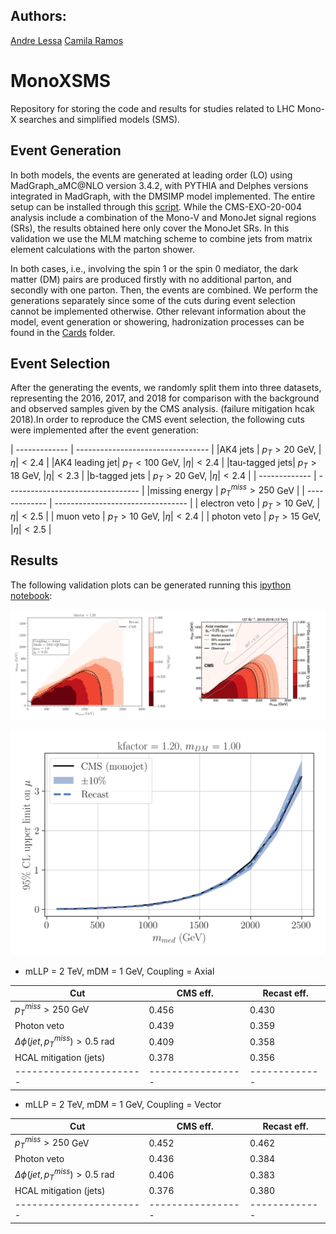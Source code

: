 ## Authors: ##
[Andre Lessa](mailto:andre.lessa@ufabc.edu.br)
[Camila Ramos](mailto:ramos.camila@aluno.ufabc.edu.br)

# MonoXSMS

Repository for storing the code and results for studies related to LHC Mono-X searches and simplified models (SMS).


## Event Generation ##

In both models, the events are generated at leading order (LO) using MadGraph_aMC@NLO version 3.4.2, with PYTHIA and Delphes versions integrated in MadGraph, with the DMSIMP model implemented. The entire setup can be installed through this [script](../../installer.sh). While the CMS-EXO-20-004 analysis include a combination of the Mono-V and MonoJet signal regions (SRs), the results obtained here only cover the MonoJet SRs. In this validation we use the MLM matching scheme to combine jets from matrix element calculations with the parton shower. 

In both cases, i.e., involving the spin 1 or the spin 0 mediator, the dark matter (DM) pairs are produced firstly with no additional parton, and secondly with one parton. Then, the events are combined. We perform the generations separately since some of the cuts during event selection cannot be implemented otherwise. Other relevant information about the model, event generation or showering, hadronization processes can be found in the [Cards](../../Cards/) folder.

## Event Selection ##

After the generating the events, we randomly split them into three datasets, representing the 2016, 2017, and 2018 for comparison with the background and observed samples given by the CMS analysis. (failure mitigation hcak 2018).In order to reproduce the CMS event selection, the following cuts were implemented after the event generation:

| ------------- | --------------------------------- |
|AK4 jets	| $p_{T} > 20$ GeV, $|\eta| < 2.4$  |
|AK4 leading jet| $p_{T} < 100$ GeV, $|\eta| < 2.4$ |
|tau-tagged jets| $p_{T} > 18$ GeV, $|\eta| < 2.3$  |
|b-tagged jets	| $p_{T} > 20$ GeV, $|\eta| < 2.4$  |
| ------------- | --------------------------------- |
|missing energy | $p_{T}^{miss} > 250$ GeV	    |
| ------------- | --------------------------------- |
| electron veto | $p_{T} > 10$ GeV, $|\eta| < 2.5$  |
| muon veto     | $p_{T} > 10$ GeV, $|\eta| < 2.4$  |
| photon veto   | $p_{T} > 15$ GeV, $|\eta| < 2.5$  |






## Results ##

The following validation plots can be generated running this [ipython notebook](../../notebooks/plotValidation-Axial.ipynb):


![Alt text](../../notebooks/cms_exo_20_004_axial.png?raw=true "Exclusion curve")

![Alt text](../../notebooks/cms_exo_20_004_axial2.png?raw=true "Upper limit comparison")


 * mLLP = 2 TeV, mDM = 1 GeV, Coupling = Axial
 
  | Cut         | CMS eff.        | Recast eff.| 
  | ----------------------- | ----------------- | ------------- | 
  | $p_{T}^{miss} > 250$ GeV |      0.456      |   0.430    | 
  |       Photon veto       |      0.439      |   0.359    |
  | $\Delta \phi (jet, p_{T}^{miss}) > 0.5$ rad |      0.409      |   0.358    |
  |   HCAL mitigation (jets)     |    0.378      |   0.356    |
  | ----------------------- | ----------------- | ------------- |
  
  * mLLP = 2 TeV, mDM = 1 GeV, Coupling = Vector
 
  | Cut         | CMS eff.        | Recast eff.| 
  | ----------------------- | ----------------- | ------------- | 
  | $p_{T}^{miss} > 250$ GeV |      0.452      |   0.462    | 
  |       Photon veto       |      0.436      |   0.384    |
  | $\Delta \phi (jet, p_{T}^{miss}) > 0.5$ rad |      0.406      |   0.383    |
  |   HCAL mitigation (jets)     |    0.376      |   0.380    |
  | ----------------------- | ----------------- | ------------- |

